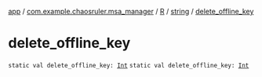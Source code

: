 [app](../../../index.md) / [com.example.chaosruler.msa_manager](../../index.md) / [R](../index.md) / [string](index.md) / [delete_offline_key](.)

# delete_offline_key

`static val delete_offline_key: `[`Int`](https://kotlinlang.org/api/latest/jvm/stdlib/kotlin/-int/index.html)
`static val delete_offline_key: `[`Int`](https://kotlinlang.org/api/latest/jvm/stdlib/kotlin/-int/index.html)
